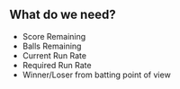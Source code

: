 ## What do we need?

- Score Remaining
- Balls Remaining
- Current Run Rate
- Required Run Rate
- Winner/Loser from batting point of view
